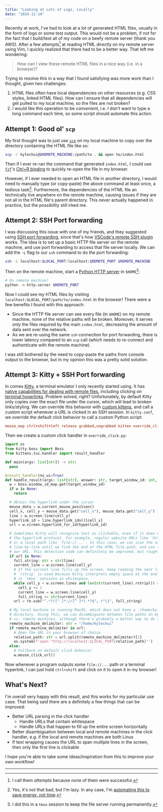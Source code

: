 ```yaml
---
title: "Looking at Lots of Logs, Locally"
date: "2024-12-14"
---
```


Recently at work, I've had to look at a lot of generated HTML files, usually in
the form of logs or some test output. This would not be a problem, if not for
the fact that I build/test all of my code on a beefy remote server (thank you
AWS). After a few attempts[^1] at reading HTML directly on my remote server
using Vim, I quickly realized that there had to be a better way. That left me
wondering:

> How can I view these remote HTML files in a nice way (i.e. in a browser)?

Trying to resolve this in a way that I found satisfying was more work than I
thought, given two challenges:

1. HTML files often have local dependencies on other resources (e.g. CSS styles,
   linked HTML files). How can I ensure that all dependencies will get pulled to
   my local machine, so the files are not broken?
2. I would like this operation to be _convenient_, i.e. I don't want to type a
   long command each time, so some script should automate this action.

## Attempt 1: Good ol' `scp`

My first thought was to just use
[`scp`](https://www.man7.org/linux/man-pages/man1/scp.1.html) on my local
machine to copy over the directory containing the HTML file like so:

```sh
scp -r kylechui@$REMOTE_MACHINE:/path/to . && open to/index.html
```

Then if I ever re-ran the command that generated `index.html`, I could use
[`fzf`](https://github.com/junegunn/fzf/)'s
[Ctrl+R binding](https://github.com/junegunn/fzf?tab=readme-ov-file#key-bindings-for-command-line)
to quickly re-open the file in my browser.

However, if I ever needed to open an HTML file in another directory, I would
need to manually type (or copy-paste) the above command at least once, a tedious
task[^2]. Furthermore, the dependencies of the HTML file an technically live
anywhere on the remote machine, causing issues if they are not all in the HTML
file's parent directory. This never actually happened in practice, but the
possibility still irked me.

## Attempt 2: SSH Port forwarding

I was discussing this issue with one of my friends, and they suggested using
[SSH port forwarding](https://www.ssh.com/academy/ssh/tunneling-example), since
that's how
[VSCode's remote SSH plugin](https://marketplace.visualstudio.com/items?itemName=ms-vscode-remote.remote-ssh)
works. The idea is to set up a basic HTTP file server on the remote machine, and
use port forwarding to access that file server locally. We can add the `-L` flag
to our `ssh` command to do the port forwarding:

```sh
ssh -L localhost:$LOCAL_PORT:localhost:$REMOTE_PORT $REMOTE_MACHINE
```

Then on the remote machine, start a
[Python HTTP server](https://docs.python.org/3/library/http.server.html) in
`$HOME`[^3]:

```sh
# On remote machine!
python -m http.server $REMOTE_PORT
```

Now I could see my HTML files by visiting
`localhost:$LOCAL_PORT/path/to/index.html` in the browser! There were a few
benefits I found with this approach:

- Since the HTTP file server can see every file (in `$HOME`) on my remote
  machine, none of the relative paths will be broken. Moreover, it serves _only_
  the files required by the main `index.html`, decreasing the amount of data
  sent over the network.
- As we are re-using the same `ssh` connection for port forwarding, there is
  lower latency compared to an `scp` call (which needs to re-connect and
  authenticate with the remote machine).

I was still bothered by the need to copy-paste the paths from console output to
the browser, but in my opinion this was a pretty solid solution.

## Attempt 3: Kitty + SSH Port forwarding

In comes [Kitty](https://sw.kovidgoyal.net/kitty/), a terminal emulator I only
recently started using. It has
[native capabilities for dealing with remote files](https://sw.kovidgoyal.net/kitty/kittens/remote_file/),
including clicking on
[terminal hyperlinks](https://gist.github.com/egmontkob/eb114294efbcd5adb1944c9f3cb5feda).
Problem solved, right? Unfortunately, by default Kitty only copies over the
exact file under the cursor, which will lead to broken links/styling. We can
override this behavior with
[custom kittens](https://sw.kovidgoyal.net/kitty/kittens/custom/), and call a
custom script whenever a URL is clicked in an SSH session. In `kitty.conf`, we
override the default click behavior to call a custom Python script:

```conf
mouse_map ctrl+shift+left release grabbed,ungrabbed kitten override_click.py
```

Then we create a custom click handler in `override_click.py`:

```py
import os
from kitty.boss import Boss
from kittens.tui.handler import result_handler

def main(args: list[str]) -> str:
  pass

@result_handler(no_ui=True)
def handle_result(args: list[str], answer: str, target_window_id: int, boss: Boss) -> None:
  w = boss.window_id_map.get(target_window_id)
  if w is None:
    return

  # Obtain the hyperlink under the cursor
  mouse_data = w.current_mouse_position()
  cell_x, cell_y = mouse_data.get("cell_x"), mouse_data.get("cell_y")
  line = w.screen.line(cell_y)
  hyperlink_id = line.hyperlink_ids()[cell_x]
  url = w.screen.hyperlink_for_id(hyperlink_id)

  # Sometimes Kitty will recognize text as clickable, even if it does not use
  # the hyperlink protocol. For example, regular website URLs like `https://...`
  # or a local path like `file://...`. In this case, we can scan the screen
  # line-by-line until we find the end of the HTML file path, and use that as
  # our URL. This detection code can definitely be improved, but roughly works.
  if url is None:
    full_string: str = str(line)
    current_line = w.screen.line(cell_y)
    # If the current line fills up the screen, keep reading the next line. The
    # `rstrip` is used because Kitty interprets empty space at the end of a line
    # in `tmux` sessions as whitespace.
    while cell_y < w.screen.lines and len(str(current_line).rstrip()) == w.screen.columns:
      cell_y += 1
      current_line = w.screen.line(cell_y)
      full_string += str(current_line)
    url = re.sub("^.*?([^ ]*://[^ ]*).*?$", r"\1", full_string)

  # My local machine is running MacOS, which does not have a `/home/kylechui`
  # directory. Using this, we can disambiguate between file paths on my local
  # vs. remote machines, although there's probably a better way to do this.
  remote_machine_delimiter: str = "/home/kylechui"
  if remote_machine_delimiter in url:
    # Open the URL in your browser of choice
    relative_path: str = url.split(remote_machine_delimiter)[1]
    os.system(f'open "http://localhost:$LOCAL_PORT{relative_path}"')
  else:
    # Fallback on default click behavior
    w.mouse_click_url()
```

Now whenever a program outputs some `file://...` path or a terminal hyperlink, I
can just hold `ctrl+shift` and click on it to open it in my browser!

## What's Next?

I'm overall very happy with this result, and this works for my particular use
case. That being said there are a definitely a few things that can be improved:

- Better URL parsing in the click handler
  - Handle URLs that contain whitespace
  - Handle URLs that happen to fill up the entire screen horizontally
- Better disambiguation between local and remote machines in the click handler,
  e.g. if the local and remote machines are both Linux
- If text wrapping causes the URL to span multiple lines in the screen, then
  only the first line is clickable

I hope you're able to take some ideas/inspiration from this to improve your own
workflow!

---

[^1]: I call them _attempts_ because none of them were successful.
[^2]:
    Yes, it's not that bad, but I'm lazy. In any case, I'm
    [automating this to save energy, not time](https://www.johndcook.com/blog/2015/12/22/automate-to-save-mental-energy-not-time/).

[^3]:
    I did this in a `tmux` session to keep the file server running permanently.

